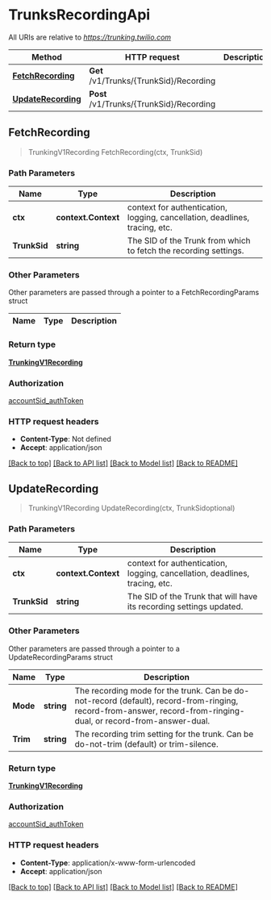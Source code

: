# TrunksRecordingApi

All URIs are relative to *https://trunking.twilio.com*

Method | HTTP request | Description
------------- | ------------- | -------------
[**FetchRecording**](TrunksRecordingApi.md#FetchRecording) | **Get** /v1/Trunks/{TrunkSid}/Recording | 
[**UpdateRecording**](TrunksRecordingApi.md#UpdateRecording) | **Post** /v1/Trunks/{TrunkSid}/Recording | 



## FetchRecording

> TrunkingV1Recording FetchRecording(ctx, TrunkSid)



### Path Parameters


Name | Type | Description
------------- | ------------- | -------------
**ctx** | **context.Context** | context for authentication, logging, cancellation, deadlines, tracing, etc.
**TrunkSid** | **string** | The SID of the Trunk from which to fetch the recording settings.

### Other Parameters

Other parameters are passed through a pointer to a FetchRecordingParams struct


Name | Type | Description
------------- | ------------- | -------------

### Return type

[**TrunkingV1Recording**](TrunkingV1Recording.md)

### Authorization

[accountSid_authToken](../README.md#accountSid_authToken)

### HTTP request headers

- **Content-Type**: Not defined
- **Accept**: application/json

[[Back to top]](#) [[Back to API list]](../README.md#documentation-for-api-endpoints)
[[Back to Model list]](../README.md#documentation-for-models)
[[Back to README]](../README.md)


## UpdateRecording

> TrunkingV1Recording UpdateRecording(ctx, TrunkSidoptional)



### Path Parameters


Name | Type | Description
------------- | ------------- | -------------
**ctx** | **context.Context** | context for authentication, logging, cancellation, deadlines, tracing, etc.
**TrunkSid** | **string** | The SID of the Trunk that will have its recording settings updated.

### Other Parameters

Other parameters are passed through a pointer to a UpdateRecordingParams struct


Name | Type | Description
------------- | ------------- | -------------
**Mode** | **string** | The recording mode for the trunk. Can be do-not-record (default), record-from-ringing, record-from-answer, record-from-ringing-dual, or record-from-answer-dual.
**Trim** | **string** | The recording trim setting for the trunk. Can be do-not-trim (default) or trim-silence.

### Return type

[**TrunkingV1Recording**](TrunkingV1Recording.md)

### Authorization

[accountSid_authToken](../README.md#accountSid_authToken)

### HTTP request headers

- **Content-Type**: application/x-www-form-urlencoded
- **Accept**: application/json

[[Back to top]](#) [[Back to API list]](../README.md#documentation-for-api-endpoints)
[[Back to Model list]](../README.md#documentation-for-models)
[[Back to README]](../README.md)

